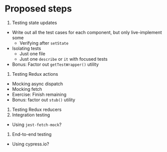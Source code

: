 # Proposed steps

1. Testing state updates
  * Write out all the test cases for each component, but only live-implement some
    - Verifying after `setState`
  * Isolating tests
    - Just one file
    - Just one `describe` or `it` with focused tests
  * Bonus: Factor out `getTestWrapper()` utility
1. Testing Redux actions
  * Mocking async dispatch
  * Mocking fetch
  * Exercise: Finish remaining
  * Bonus: factor out `stub()` utility
1. Testing Redux reducers
1. Integration testing
  * Using `jest-fetch-mock`?
1. End-to-end testing
  * Using cypress.io?
